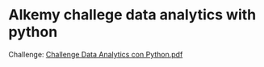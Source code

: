 # Alkemy challege data analytics with python

Challenge: [Challenge Data Analytics con Python.pdf](https://github.com/xlmriosx/alkemy_challege_data_analytics_python/files/8091659/Challenge.Data.Analytics.con.Python.pdf)

